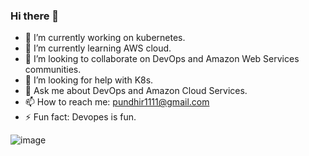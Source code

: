 ### Hi there 👋


- 🔭 I’m currently working on kubernetes.
- 🌱 I’m currently learning AWS cloud.
- 👯 I’m looking to collaborate on DevOps and Amazon Web Services communities.
- 🤔 I’m looking for help with K8s.
- 💬 Ask me about DevOps and Amazon Cloud Services.
- 📫 How to reach me: pundhir1111@gmail.com
- ⚡ Fun fact: Devopes is fun.

![image](https://user-images.githubusercontent.com/35918624/221412584-2b260d0b-756c-4e29-b692-bca3848d8b65.png)


<!--
**pundhir1111/pundhir1111** is a ✨ _special_ ✨ repository because its `README.md` (this file) appears on your GitHub profile.

Here are some ideas to get you started:

- 🔭 I’m currently working on ...
- 🌱 I’m currently learning ...
- 👯 I’m looking to collaborate on ...
- 🤔 I’m looking for help with ...
- 💬 Ask me about ...
- 📫 How to reach me: ...
- 😄 Pronouns: ...
- ⚡ Fun fact: ...
-->
